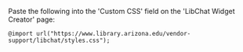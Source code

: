 Paste the following into the 'Custom CSS' field on the 'LibChat Widget Creator' page:

```
@import url("https://www.library.arizona.edu/vendor-support/libchat/styles.css");
```